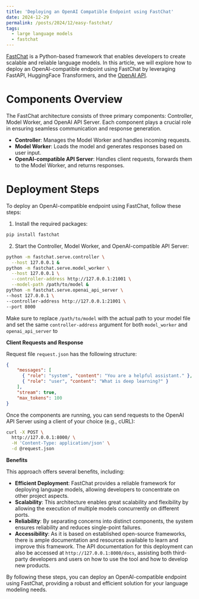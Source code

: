 ```yaml
---
title: 'Deploying an OpenAI Compatible Endpoint using FastChat'
date: 2024-12-29
permalink: /posts/2024/12/easy-fastchat/
tags:
  - large language models
  - fastchat
---
```


[FastChat](https://github.com/lm-sys/FastChat) is a Python-based framework that enables developers to create scalable and reliable language models. In this article, we will explore how to deploy an OpenAI-compatible endpoint using FastChat by leveraging FastAPI, HuggingFace Transformers, and the [OpenAI API](https://platform.openai.com/docs/api-reference/introduction).

# Components Overview

The FastChat architecture consists of three primary components: Controller, Model Worker, and OpenAI API Server. Each component plays a crucial role in ensuring seamless communication and response generation.

*   **Controller**: Manages the Model Worker and handles incoming requests.
*   **Model Worker**: Loads the model and generates responses based on user input.
*   **OpenAI-compatible API Server**: Handles client requests, forwards them to the Model Worker, and returns responses.

# Deployment Steps

To deploy an OpenAI-compatible endpoint using FastChat, follow these steps:

1.  Install the required packages:
```bash
pip install fastchat
```

2.  Start the Controller, Model Worker, and OpenAI-compatible API Server:
```bash
python -m fastchat.serve.controller \
  --host 127.0.0.1 &
python -m fastchat.serve.model_worker \
  --host 127.0.0.1 \
  --controller-address http://127.0.0.1:21001 \
  --model-path /path/to/model &
python -m fastchat.serve.openai_api_server \
--host 127.0.0.1 \
--controller-address http://127.0.0.1:21001 \
--port 8000
```

Make sure to replace `/path/to/model` with the actual path to your model file and set the same `controller-address` argument for both `model_worker` and `openai_api_server` to 

**Client Requests and Response**

Request file `request.json` has the following structure:

```json
{
    "messages": [
      { "role": "system", "content": "You are a helpful assistant." },
      { "role": "user", "content": "What is deep learning?" }
    ],
    "stream": true,
    "max_tokens": 100
}
```

Once the components are running, you can send requests to the OpenAI API Server using a client of your choice (e.g., cURL):

```bash
curl -X POST \
  http://127.0.0.1:8000/ \
  -H 'Content-Type: application/json' \
  -d @request.json
```

**Benefits**

This approach offers several benefits, including:

* **Efficient Deployment**: FastChat provides a reliable framework for deploying language models, allowing developers to concentrate on other project aspects.
*   **Scalability**: This architecture enables great scalability and flexibility by allowing the execution of multiple models concurrently on different ports.
*   **Reliability**: By separating concerns into distinct components, the system ensures reliability and reduces single-point failures.
*   **Accessibility**: As it is based on established open-source frameworks, there is ample documentation and resources available to learn and improve this framework. The API documentation for this deployment can also be accessed at `http://127.0.0.1:8000/docs`, assisting both third-party developers and users on how to use the tool and how to develop new products.

By following these steps, you can deploy an OpenAI-compatible endpoint using FastChat, providing a robust and efficient solution for your language modeling needs.